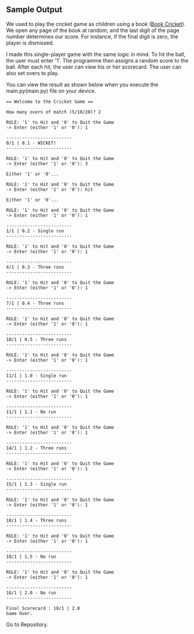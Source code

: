 ## Sample Output

We used to play the cricket game as children using a book ([Book Cricket](https://www.traditionalgames.in/book-cricket)). We open any page of the book at random, and the last digit of the page number determines our score. For instance, if the final digit is zero, the player is dismissed.

I made this single-player game with the same logic in mind. To hit the ball, the user must enter '1'. The programme then assigns a random score to the ball. After each hit, the user can view his or her scorecard. The user can also set overs to play.

You can view the result as shown below when you execute the main.py(main.py) file on your device.

```
== Welcome to the Cricket Game ==

How many overs of match (5/10/20)? 2

RULE: '1' to Hit and '0' to Quit the Game
-> Enter (either '1' or '0'): 1

-------------------------
0/1 | 0.1 - WICKET!
-------------------------

RULE: '1' to Hit and '0' to Quit the Game
-> Enter (either '1' or '0'): 3

Either '1' or '0'...

RULE: '1' to Hit and '0' to Quit the Game
-> Enter (either '1' or '0'): hit

Either '1' or '0'...

RULE: '1' to Hit and '0' to Quit the Game
-> Enter (either '1' or '0'): 1

-------------------------
1/1 | 0.2 - Single run
-------------------------

RULE: '1' to Hit and '0' to Quit the Game
-> Enter (either '1' or '0'): 1

-------------------------
4/1 | 0.3 - Three runs
-------------------------

RULE: '1' to Hit and '0' to Quit the Game
-> Enter (either '1' or '0'): 1

-------------------------
7/1 | 0.4 - Three runs
-------------------------

RULE: '1' to Hit and '0' to Quit the Game
-> Enter (either '1' or '0'): 1

-------------------------
10/1 | 0.5 - Three runs
-------------------------

RULE: '1' to Hit and '0' to Quit the Game
-> Enter (either '1' or '0'): 1

-------------------------
11/1 | 1.0 - Single run
-------------------------

RULE: '1' to Hit and '0' to Quit the Game
-> Enter (either '1' or '0'): 1

-------------------------
11/1 | 1.1 - No run
-------------------------

RULE: '1' to Hit and '0' to Quit the Game
-> Enter (either '1' or '0'): 1

-------------------------
14/1 | 1.2 - Three runs
-------------------------

RULE: '1' to Hit and '0' to Quit the Game
-> Enter (either '1' or '0'): 1

-------------------------
15/1 | 1.3 - Single run
-------------------------

RULE: '1' to Hit and '0' to Quit the Game
-> Enter (either '1' or '0'): 1

-------------------------
18/1 | 1.4 - Three runs
-------------------------

RULE: '1' to Hit and '0' to Quit the Game
-> Enter (either '1' or '0'): 1

-------------------------
18/1 | 1.5 - No run
-------------------------

RULE: '1' to Hit and '0' to Quit the Game
-> Enter (either '1' or '0'): 1

-------------------------
18/1 | 2.0 - No run
-------------------------

Final Scorecard : 18/1 | 2.0
Game Over.
```

Go to Repository.
